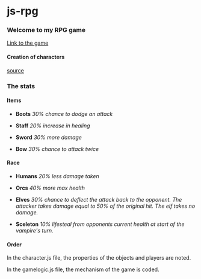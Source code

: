 # js-rpg

### Welcome to my RPG game 

[Link to the game](https://yuliya-becode.github.io/js-rpg/index.html)

#### Creation of characters
[source](http://gaurav.munjal.us/Universal-LPC-Spritesheet-Character-Generator/)

### The stats

#### Items

- **Boots** 
*30% chance to dodge an attack*

- **Staff**
*20% increase in healing*

- **Sword**
*30% more damage*

- **Bow**
*30% chance to attack twice*

#### Race

- **Humans**
*20% less damage taken*

- **Orcs**
*40% more max health*

- **Elves**
*30% chance to deflect the attack back to the opponent. The attacker takes damage equal to 50% of the original hit. The elf takes no damage.*

- **Sceleton**
*10% lifesteal from opponents current health at start of the vampire's turn.*

#### Order

In the character.js file, the properties of the objects and players are noted.

In the gamelogic.js file, the mechanism of the game is coded.




